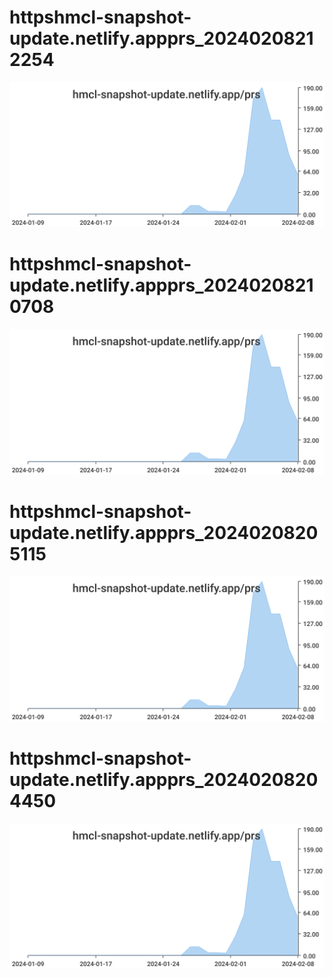 # httpshmcl-snapshot-update.netlify.appprs_20240208212254
![httpshmcl-snapshot-update.netlify.appprs_20240208212254](/dailyhitssvg/httpshmcl-snapshot-update.netlify.appprs_20240208212254.svg)
# httpshmcl-snapshot-update.netlify.appprs_20240208210708
![httpshmcl-snapshot-update.netlify.appprs_20240208210708](/dailyhitssvg/httpshmcl-snapshot-update.netlify.appprs_20240208210708.svg)
# httpshmcl-snapshot-update.netlify.appprs_20240208205115
![httpshmcl-snapshot-update.netlify.appprs_20240208205115](/dailyhitssvg/httpshmcl-snapshot-update.netlify.appprs_20240208205115.svg)
# httpshmcl-snapshot-update.netlify.appprs_20240208204450
![httpshmcl-snapshot-update.netlify.appprs_20240208204450](/dailyhitssvg/httpshmcl-snapshot-update.netlify.appprs_20240208204450.svg)
